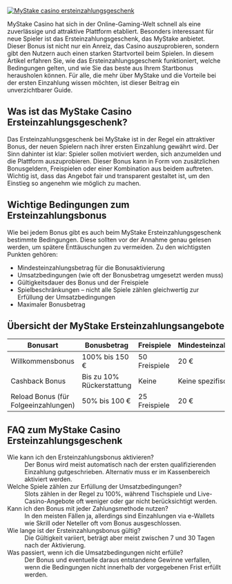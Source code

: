 [![MyStake casino ersteinzahlungsgeschenk](https://123-caf.pages.dev/gitsignup.png)](https://vrmoo.ru/Bt82HjjY)

<p>MyStake Casino hat sich in der Online-Gaming-Welt schnell als eine zuverlässige und attraktive Plattform etabliert. Besonders interessant für neue Spieler ist das Ersteinzahlungsgeschenk, das MyStake anbietet. Dieser Bonus ist nicht nur ein Anreiz, das Casino auszuprobieren, sondern gibt den Nutzern auch einen starken Startvorteil beim Spielen. In diesem Artikel erfahren Sie, wie das Ersteinzahlungsgeschenk funktioniert, welche Bedingungen gelten, und wie Sie das beste aus Ihrem Startbonus herausholen können. Für alle, die mehr über MyStake und die Vorteile bei der ersten Einzahlung wissen möchten, ist dieser Beitrag ein unverzichtbarer Guide.</p>  <h2>Was ist das MyStake Casino Ersteinzahlungsgeschenk?</h2> <p>Das Ersteinzahlungsgeschenk bei MyStake ist in der Regel ein attraktiver Bonus, der neuen Spielern nach ihrer ersten Einzahlung gewährt wird. Der Sinn dahinter ist klar: Spieler sollen motiviert werden, sich anzumelden und die Plattform auszuprobieren. Dieser Bonus kann in Form von zusätzlichen Bonusgeldern, Freispielen oder einer Kombination aus beidem auftreten. Wichtig ist, dass das Angebot fair und transparent gestaltet ist, um den Einstieg so angenehm wie möglich zu machen.</p>  <h2>Wichtige Bedingungen zum Ersteinzahlungsbonus</h2> <p>Wie bei jedem Bonus gibt es auch beim MyStake Ersteinzahlungsgeschenk bestimmte Bedingungen. Diese sollten vor der Annahme genau gelesen werden, um spätere Enttäuschungen zu vermeiden. Zu den wichtigsten Punkten gehören:</p> <ul> <li>Mindesteinzahlungsbetrag für die Bonusaktivierung</li> <li>Umsatzbedingungen (wie oft der Bonusbetrag umgesetzt werden muss)</li> <li>Gültigkeitsdauer des Bonus und der Freispiele</li> <li>Spielbeschränkungen – nicht alle Spiele zählen gleichwertig zur Erfüllung der Umsatzbedingungen</li> <li>Maximaler Bonusbetrag</li> </ul>  <h2>Übersicht der MyStake Ersteinzahlungsangebote</h2> <table>   <thead>     <tr>       <th>Bonusart</th>       <th>Bonusbetrag</th>       <th>Freispiele</th>       <th>Mindesteinzahlung</th>       <th>Umsatzbedingungen</th>     </tr>   </thead>   <tbody>     <tr>       <td>Willkommensbonus</td>       <td>100% bis 150 €</td>       <td>50 Freispiele</td>       <td>20 €</td>       <td>35x Bonusbetrag</td>     </tr>     <tr>       <td>Cashback Bonus</td>       <td>Bis zu 10% Rückerstattung</td>       <td>Keine</td>       <td>Keine spezifische</td>       <td>Keine Umsatzbedingungen</td>     </tr>     <tr>       <td>Reload Bonus (für Folgeeinzahlungen)</td>       <td>50% bis 100 €</td>       <td>25 Freispiele</td>       <td>20 €</td>       <td>40x Bonusbetrag</td>     </tr>   </tbody> </table>  <h2>FAQ zum MyStake Casino Ersteinzahlungsgeschenk</h2> <dl>   <dt>Wie kann ich den Ersteinzahlungsbonus aktivieren?</dt>   <dd>Der Bonus wird meist automatisch nach der ersten qualifizierenden Einzahlung gutgeschrieben. Alternativ muss er im Kassenbereich aktiviert werden.</dd>    <dt>Welche Spiele zählen zur Erfüllung der Umsatzbedingungen?</dt>   <dd>Slots zählen in der Regel zu 100%, während Tischspiele und Live-Casino-Angebote oft weniger oder gar nicht berücksichtigt werden.</dd>    <dt>Kann ich den Bonus mit jeder Zahlungsmethode nutzen?</dt>   <dd>In den meisten Fällen ja, allerdings sind Einzahlungen via e-Wallets wie Skrill oder Neteller oft vom Bonus ausgeschlossen.</dd>    <dt>Wie lange ist der Ersteinzahlungsbonus gültig?</dt>   <dd>Die Gültigkeit variiert, beträgt aber meist zwischen 7 und 30 Tagen nach der Aktivierung.</dd>    <dt>Was passiert, wenn ich die Umsatzbedingungen nicht erfülle?</dt>   <dd>Der Bonus und eventuelle daraus entstandene Gewinne verfallen, wenn die Bedingungen nicht innerhalb der vorgegebenen Frist erfüllt werden.</dd> </dl>